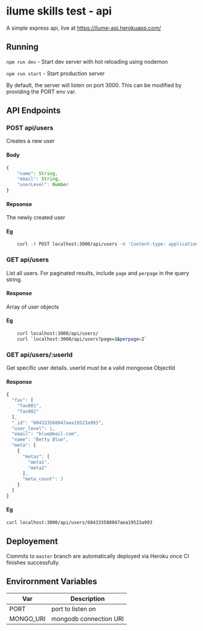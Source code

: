 # ilume skills test - api
A simple express api, live at https://ilume-api.herokuapp.com/

## Running
`npm run dev` - Start dev server with hot reloading using nodemon

`npm run start` - Start production server

By default, the server will listen on port 3000. This can be modified by providing the PORT env var.

## API Endpoints

### POST api/users
Creates a new user
#### Body
```js
{ 
    "name": String, 
    "email": String,
    "userLevel": Number
}
```
#### Repsonse
The newly created user

#### Eg
```sh
    curl -X POST localhost:3000/api/users -H 'Content-type: application/json' -d '{"name": "jason", "email":"test@test.com", "userLevel": 1 }'
```

### GET api/users
List all users. For paginated results,  include `page` and `perpage` in the query string.

#### Response
Array of user objects

#### Eg
```sh
    curl localhost:3000/api/users/ 
    curl `localhost:3000/api/users?page=1&perpage=2`
```

### GET api/users/:userId
Get specific user details. userId must be a valid mongoose ObjectId

#### Response
```js
{
  "fav": [
    "fav001",
    "fav002"
  ],
  "_id": "604333588047aea19523a993",
  "user_level": 1,
  "email": "blue@mail.com",
  "name": "Betty Blue",
  "meta": [
    {
      "metas": [
        "meta1",
        "meta2"
      ],
      "meta_count": 3
    }
  ]
}
```
#### Eg
```sh
curl localhost:3000/api/users/604333588047aea19523a993
```

## Deployement
Commits to `master` branch are automatically deployed via Heroku once CI finishes successfully. 

## Envirornment Variables

| Var       |  Description           |
|-----------|------------------------|
| PORT      | port to listen on      |
| MONGO_URI | mongodb connection URI |
